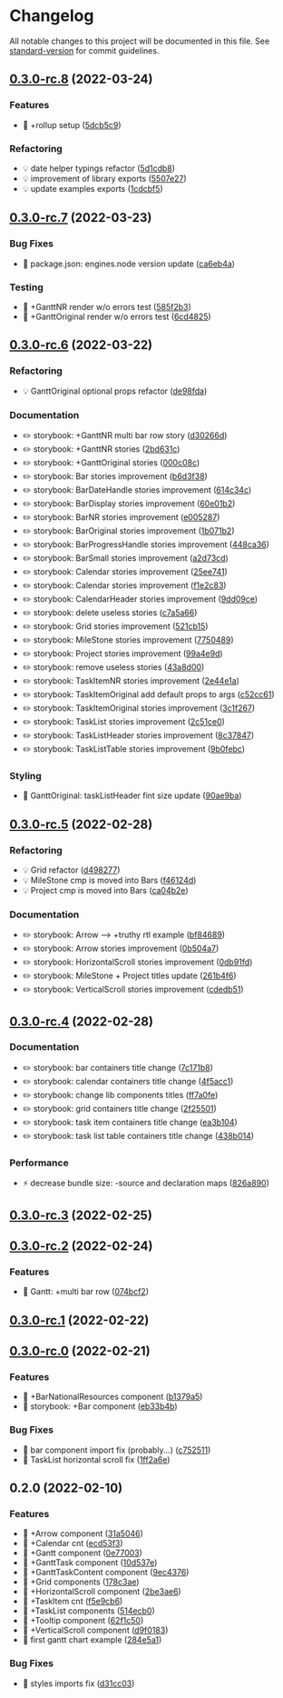 # Changelog

All notable changes to this project will be documented in this file. See [standard-version](https://github.com/conventional-changelog/standard-version) for commit guidelines.

## [0.3.0-rc.8](https://github.com/NikitaSmithTheOne/react-gantt-chart/compare/v0.3.0-rc.7...v0.3.0-rc.8) (2022-03-24)


### Features

* 🎸 +rollup setup ([5dcb5c9](https://github.com/NikitaSmithTheOne/react-gantt-chart/commit/5dcb5c93e40f20fdfff6818a78f97d4d94db238f))


### Refactoring

* 💡 date helper typings refactor ([5d1cdb8](https://github.com/NikitaSmithTheOne/react-gantt-chart/commit/5d1cdb8a578f5098a37170003c0d47c856df9eec))
* 💡 improvement of library exports ([5507e27](https://github.com/NikitaSmithTheOne/react-gantt-chart/commit/5507e276539655170a03adb11a6385a22b3ab06a))
* 💡 update examples exports ([1cdcbf5](https://github.com/NikitaSmithTheOne/react-gantt-chart/commit/1cdcbf5f4ef870db6ba2a8113f5723c2034aaf5f))

## [0.3.0-rc.7](https://github.com/NikitaSmithTheOne/react-gantt-chart/compare/v0.3.0-rc.6...v0.3.0-rc.7) (2022-03-23)


### Bug Fixes

* 🐛 package.json: engines.node version update ([ca6eb4a](https://github.com/NikitaSmithTheOne/react-gantt-chart/commit/ca6eb4ab0ac0face050a369307bdec87ff593b3d))


### Testing

* 💍 +GanttNR render w/o errors test ([585f2b3](https://github.com/NikitaSmithTheOne/react-gantt-chart/commit/585f2b3ca88b21fd92196b34c7e7c73d89287631))
* 💍 +GanttOriginal render w/o errors test ([6cd4825](https://github.com/NikitaSmithTheOne/react-gantt-chart/commit/6cd482511eedec0805363cb592fba83df8cf73b0))

## [0.3.0-rc.6](https://github.com/NikitaSmithTheOne/react-gantt-chart/compare/v0.3.0-rc.5...v0.3.0-rc.6) (2022-03-22)


### Refactoring

* 💡 GanttOriginal optional props refactor ([de98fda](https://github.com/NikitaSmithTheOne/react-gantt-chart/commit/de98fdabd3b6fefa4067a5defac1943f305f2766))


### Documentation

* ✏️ storybook: +GanttNR multi bar row story ([d30266d](https://github.com/NikitaSmithTheOne/react-gantt-chart/commit/d30266d4ecf60d0c553f7188371ca3e79609a359))
* ✏️ storybook: +GanttNR stories ([2bd631c](https://github.com/NikitaSmithTheOne/react-gantt-chart/commit/2bd631cdd5d3fb3009dd5fd984b6dab22ae256a1))
* ✏️ storybook: +GanttOriginal stories ([000c08c](https://github.com/NikitaSmithTheOne/react-gantt-chart/commit/000c08cb4da137e6b0f151a79ddcc259b903ed37))
* ✏️ storybook: Bar stories improvement ([b6d3f38](https://github.com/NikitaSmithTheOne/react-gantt-chart/commit/b6d3f38ceaf6eb2267a1c553b78cc7dfecc68ebe))
* ✏️ storybook: BarDateHandle stories improvement ([614c34c](https://github.com/NikitaSmithTheOne/react-gantt-chart/commit/614c34ceac170c45bfcaa6e74513d82b3496621a))
* ✏️ storybook: BarDisplay stories improvement ([60e01b2](https://github.com/NikitaSmithTheOne/react-gantt-chart/commit/60e01b2acbd18a200114753ce2ed43d27277410d))
* ✏️ storybook: BarNR stories improvement ([e005287](https://github.com/NikitaSmithTheOne/react-gantt-chart/commit/e0052875b7ce179289cc7fb08039b65c78466d4e))
* ✏️ storybook: BarOriginal stories improvement ([1b071b2](https://github.com/NikitaSmithTheOne/react-gantt-chart/commit/1b071b2395c7826a9d8f20a09fcc34be9128dabd))
* ✏️ storybook: BarProgressHandle stories improvement ([448ca36](https://github.com/NikitaSmithTheOne/react-gantt-chart/commit/448ca36c7139ef59fcdb52fb87b5c4f054c34cfe))
* ✏️ storybook: BarSmall stories improvement ([a2d73cd](https://github.com/NikitaSmithTheOne/react-gantt-chart/commit/a2d73cd3536563d2a6524a8ed28136c183b13f59))
* ✏️ storybook: Calendar stories improvement ([25ee741](https://github.com/NikitaSmithTheOne/react-gantt-chart/commit/25ee741f24b36e790d91a0a43d6093bac2ff96db))
* ✏️ storybook: Calendar stories improvement ([f1e2c83](https://github.com/NikitaSmithTheOne/react-gantt-chart/commit/f1e2c8367ffa6ca509bdfe21111db6bbf5554726))
* ✏️ storybook: CalendarHeader stories improvement ([9dd09ce](https://github.com/NikitaSmithTheOne/react-gantt-chart/commit/9dd09ce0758611102cbacf1cc6ea910711115641))
* ✏️ storybook: delete useless stories ([c7a5a66](https://github.com/NikitaSmithTheOne/react-gantt-chart/commit/c7a5a66f8b91087f7e301d2979d562139c3c75f6))
* ✏️ storybook: Grid stories improvement ([521cb15](https://github.com/NikitaSmithTheOne/react-gantt-chart/commit/521cb15dfdbb3f3b8f7daea9ecd5245d3a9aba97))
* ✏️ storybook: MileStone stories improvement ([7750489](https://github.com/NikitaSmithTheOne/react-gantt-chart/commit/77504895ef159fabda094123ae4dbf4fe49af8c2))
* ✏️ storybook: Project stories improvement ([99a4e9d](https://github.com/NikitaSmithTheOne/react-gantt-chart/commit/99a4e9da4d23d6a7eaa210375b761524598f036e))
* ✏️ storybook: remove useless stories ([43a8d00](https://github.com/NikitaSmithTheOne/react-gantt-chart/commit/43a8d00ec7fe022f71cd5030edba8bb4accbe47c))
* ✏️ storybook: TaskItemNR stories improvement ([2e44e1a](https://github.com/NikitaSmithTheOne/react-gantt-chart/commit/2e44e1a8f23077b799f0273c20d991b60368115f))
* ✏️ storybook: TaskItemOriginal add default props to args ([c52cc61](https://github.com/NikitaSmithTheOne/react-gantt-chart/commit/c52cc61142ee72c5194537bcd53e4fee75823cd1))
* ✏️ storybook: TaskItemOriginal stories improvement ([3c1f267](https://github.com/NikitaSmithTheOne/react-gantt-chart/commit/3c1f267d2456b242808cd825f702be65d4334aba))
* ✏️ storybook: TaskList stories improvement ([2c51ce0](https://github.com/NikitaSmithTheOne/react-gantt-chart/commit/2c51ce05af4b1185af0136805899de20e1255af0))
* ✏️ storybook: TaskListHeader stories improvement ([8c37847](https://github.com/NikitaSmithTheOne/react-gantt-chart/commit/8c378470021138056876a1492da5ffef0d0dd1d9))
* ✏️ storybook: TaskListTable stories improvement ([9b0febc](https://github.com/NikitaSmithTheOne/react-gantt-chart/commit/9b0febccc98dce1ea7dcae1f0e1db7837b93c028))


### Styling

* 💄 GanttOriginal: taskListHeader fint size update ([90ae9ba](https://github.com/NikitaSmithTheOne/react-gantt-chart/commit/90ae9ba1f46d0fd62494458d4c08b9b2262c50b5))

## [0.3.0-rc.5](https://github.com/NikitaSmithTheOne/react-gantt-chart/compare/v0.3.0-rc.4...v0.3.0-rc.5) (2022-02-28)


### Refactoring

* 💡 Grid refactor ([d498277](https://github.com/NikitaSmithTheOne/react-gantt-chart/commit/d498277e23eaf20109c09bc50314d5c06eafee96))
* 💡 MileStone cmp is moved into Bars ([f46124d](https://github.com/NikitaSmithTheOne/react-gantt-chart/commit/f46124d86a3a73c81e0da3462500d4727238d59f))
* 💡 Project cmp is moved into Bars ([ca04b2e](https://github.com/NikitaSmithTheOne/react-gantt-chart/commit/ca04b2ee9fd986ae05138ea10e1985244eb9d900))


### Documentation

* ✏️ storybook: Arrow --> +truthy rtl example ([bf84689](https://github.com/NikitaSmithTheOne/react-gantt-chart/commit/bf84689e1cdcd9c77b55681646c9930e688b549f))
* ✏️ storybook: Arrow stories improvement ([0b504a7](https://github.com/NikitaSmithTheOne/react-gantt-chart/commit/0b504a7cc07b6714e2fe8e5fbd57ea3e4e8b2343))
* ✏️ storybook: HorizontalScroll stories improvement ([0db91fd](https://github.com/NikitaSmithTheOne/react-gantt-chart/commit/0db91fd068e27398581f36ad7e822697476b974e))
* ✏️ storybook: MileStone + Project titles update ([261b4f6](https://github.com/NikitaSmithTheOne/react-gantt-chart/commit/261b4f6d32a1b8b6a1134dfe20f4b3758463648f))
* ✏️ storybook: VerticalScroll stories improvement ([cdedb51](https://github.com/NikitaSmithTheOne/react-gantt-chart/commit/cdedb51d7334806b60bfb314b7854601fa969726))

## [0.3.0-rc.4](https://github.com/NikitaSmithTheOne/react-gantt-chart/compare/v0.3.0-rc.3...v0.3.0-rc.4) (2022-02-28)


### Documentation

* ✏️ storybook: bar containers title change ([7c171b8](https://github.com/NikitaSmithTheOne/react-gantt-chart/commit/7c171b8fa4a1b2c97bd6504c9bbd5118d1c69c26))
* ✏️ storybook: calendar containers title change ([4f5acc1](https://github.com/NikitaSmithTheOne/react-gantt-chart/commit/4f5acc14805082daf1c7b0320746dd2f114209c7))
* ✏️ storybook: change lib components titles ([ff7a0fe](https://github.com/NikitaSmithTheOne/react-gantt-chart/commit/ff7a0feac270f75ad6797e88888bdc28addb13ba))
* ✏️ storybook: grid containers title change ([2f25501](https://github.com/NikitaSmithTheOne/react-gantt-chart/commit/2f255015b607f1b4f83d3db51934e3c694375072))
* ✏️ storybook: task item containers title change ([ea3b104](https://github.com/NikitaSmithTheOne/react-gantt-chart/commit/ea3b1044e3fba4ef7d9fbfb1f23d0b1a5c6cddd8))
* ✏️ storybook: task list table containers title change ([438b014](https://github.com/NikitaSmithTheOne/react-gantt-chart/commit/438b01496e4aab3edefff9989df4189793ea3f58))


### Performance

* ⚡️ decrease bundle size: -source and declaration maps ([826a890](https://github.com/NikitaSmithTheOne/react-gantt-chart/commit/826a89059ba87751320edff9dca0755d4ffd72df))

## [0.3.0-rc.3](https://github.com/NikitaSmithTheOne/react-gantt-chart/compare/v0.3.0-rc.2...v0.3.0-rc.3) (2022-02-25)

## [0.3.0-rc.2](https://github.com/NikitaSmithTheOne/react-gantt-chart/compare/v0.3.0-rc.1...v0.3.0-rc.2) (2022-02-24)


### Features

* 🎸 Gantt: +multi bar row ([074bcf2](https://github.com/NikitaSmithTheOne/react-gantt-chart/commit/074bcf20baba6cd7ac65f650a758902d901193ff))

## [0.3.0-rc.1](https://github.com/NikitaSmithTheOne/react-gantt-chart/compare/v0.3.0-rc.0...v0.3.0-rc.1) (2022-02-22)

## [0.3.0-rc.0](https://github.com/NikitaSmithTheOne/react-gantt-chart/compare/v0.2.0...v0.3.0-rc.0) (2022-02-21)


### Features

* 🎸 +BarNationalResources component ([b1379a5](https://github.com/NikitaSmithTheOne/react-gantt-chart/commit/b1379a5a8f321d1ffd7d19b66c79bd2ebe65bcdf))
* 🎸 storybook: +Bar component ([eb33b4b](https://github.com/NikitaSmithTheOne/react-gantt-chart/commit/eb33b4bec7c008b1ca4cc6996acf59cdcc05fcdc))


### Bug Fixes

* 🐛 bar component import fix (probably...) ([c752511](https://github.com/NikitaSmithTheOne/react-gantt-chart/commit/c752511f7bfb54419225a6115b93dc705fe40e94))
* 🐛 TaskList horizontal scroll fix ([1ff2a6e](https://github.com/NikitaSmithTheOne/react-gantt-chart/commit/1ff2a6eb600687f77b724217a7710cd67026827c))

## 0.2.0 (2022-02-10)


### Features

* 🎸 +Arrow component ([31a5046](https://github.com/NikitaSmithTheOne/react-gantt-chart/commit/31a50467176c2778d46ec0199cb2cce3be3cce05))
* 🎸 +Calendar cnt ([ecd53f3](https://github.com/NikitaSmithTheOne/react-gantt-chart/commit/ecd53f30d3def8a8616c0462f44224d7a3288a87))
* 🎸 +Gantt component ([0e77003](https://github.com/NikitaSmithTheOne/react-gantt-chart/commit/0e77003600d85c43a3f7111c930694b4b7f6fced))
* 🎸 +GanttTask component ([10d537e](https://github.com/NikitaSmithTheOne/react-gantt-chart/commit/10d537ef3cbfb4c247e60c9e617ee706bc3f527f))
* 🎸 +GanttTaskContent component ([9ec4376](https://github.com/NikitaSmithTheOne/react-gantt-chart/commit/9ec4376c0d286b7363badc1bd224e9b6bd92decd))
* 🎸 +Grid components ([178c3ae](https://github.com/NikitaSmithTheOne/react-gantt-chart/commit/178c3ae1f3818a3d250ca5fb031439888faf9794))
* 🎸 +HorizontalScroll component ([2be3ae6](https://github.com/NikitaSmithTheOne/react-gantt-chart/commit/2be3ae6f31a68ba247625dae867f53fe0535301f))
* 🎸 +TaskItem cnt ([f5e9cb6](https://github.com/NikitaSmithTheOne/react-gantt-chart/commit/f5e9cb688dad1958855c1017ae881cd54c878fb8))
* 🎸 +TaskList components ([514ecb0](https://github.com/NikitaSmithTheOne/react-gantt-chart/commit/514ecb0ffdef89b44f2c342cda1aa248f390abfe))
* 🎸 +Tooltip component ([62f1c50](https://github.com/NikitaSmithTheOne/react-gantt-chart/commit/62f1c50413e636747dec7a3b1f4e06784efc5fb1))
* 🎸 +VerticalScroll component ([d9f0183](https://github.com/NikitaSmithTheOne/react-gantt-chart/commit/d9f01830dba5a9837116a8181594e9dca062055e))
* 🎸 first gantt chart example ([284e5a1](https://github.com/NikitaSmithTheOne/react-gantt-chart/commit/284e5a1ff47abd75a93aace82d3f7f7611208cb5))


### Bug Fixes

* 🐛 styles imports fix ([d31cc03](https://github.com/NikitaSmithTheOne/react-gantt-chart/commit/d31cc03c9aea4d8c6e8abbd3a63722dcccb1a56a))
